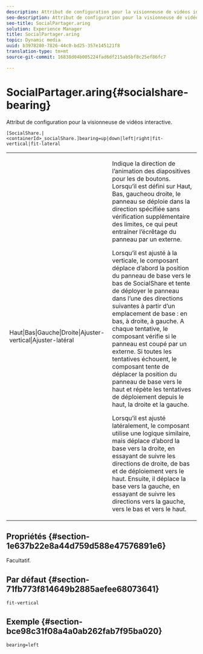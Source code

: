 ```yaml
---
description: Attribut de configuration pour la visionneuse de vidéos interactive.
seo-description: Attribut de configuration pour la visionneuse de vidéos interactive.
seo-title: SocialPartager.aring
solution: Experience Manager
title: SocialPartager.aring
topic: Dynamic media
uuid: b3978280-7826-44c0-bd25-357e145121f8
translation-type: tm+mt
source-git-commit: 16838d04b005224fad6df215ab5bf8c25ef86fc7

---
```



# SocialPartager.aring{#socialshare-bearing}

Attribut de configuration pour la visionneuse de vidéos interactive.

`[SocialShare.|<containerId>_socialShare.]bearing=up|down|left|right|fit-vertical|fit-lateral`

<table id="table_441553CD34C94A58A9D7CBF772DEDDB6"> 
 <tbody> 
  <tr> 
   <td colname="col1"> <p> <span class="codeph"> Haut|Bas|Gauche|Droite|Ajuster-vertical|Ajuster-latéral</span> </p> </td> 
   <td colname="col2"> <p> Indique la direction de l’animation des diapositives pour les  de boutons. Lorsqu’il est défini sur <span class="codeph"> Haut</span>, <span class="codeph"> Bas</span>, <span class="codeph"></span><span class="codeph"> gaucheou droite, le panneau se déploie dans la direction spécifiée sans vérification supplémentaire des limites, ce qui peut entraîner l’écrêtage du panneau par un  externe.</span> </p> <p>Lorsqu’il est <span class="codeph"> ajusté à la verticale</span>, le composant déplace d’abord la position du panneau de base vers le bas de SocialShare et tente de déployer le panneau dans l’une des directions suivantes à partir d’un emplacement de base : en bas, à droite, à gauche. A chaque tentative, le composant vérifie si le panneau est coupé par un  externe. Si toutes les tentatives échouent, le composant tente de déplacer la position du panneau de base vers le haut et répète les tentatives de déploiement depuis le haut, la droite et la gauche. </p> <p>Lorsqu’il est <span class="codeph"> ajusté latéralement</span>, le composant utilise une logique similaire, mais déplace d’abord la base vers la droite, en essayant de suivre les directions de droite, de bas et de déploiement vers le haut. Ensuite, il déplace la base vers la gauche, en essayant de suivre les directions vers la gauche, vers le bas et vers le haut. </p> </td> 
  </tr> 
 </tbody> 
</table>

## Propriétés {#section-1e637b22e8a44d759d588e47576891e6}

Facultatif.

## Par défaut {#section-71fb773f814649b2885aefee68073641}

`fit-vertical`

## Exemple {#section-bce98c31f08a4a0ab262fab7f95ba020}

```
bearing=left
```

